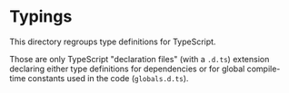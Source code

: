 # Typings

This directory regroups type definitions for TypeScript.

Those are only TypeScript "declaration files" (with a `.d.ts`) extension
declaring either type definitions for dependencies or for global compile-time
constants used in the code (`globals.d.ts`).
